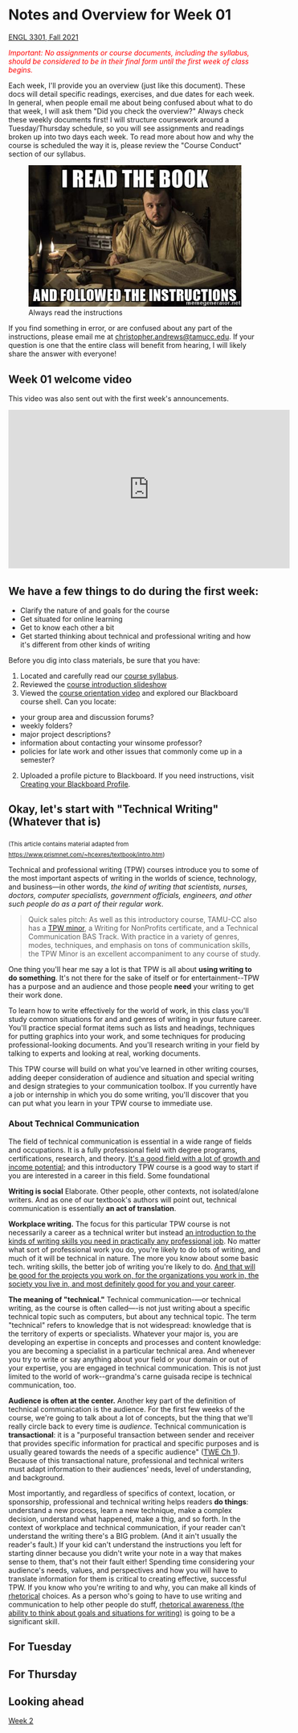 # Notes and Overview for Week 01
[ENGL 3301, Fall 2021](../calendar.html)

<span style="color:red;">*Important: No assignments or course documents, including the syllabus, should be considered to be in their final form until the first week of class begins.*</span>

Each week, I'll provide you an overview (just like this document). These docs will detail specific readings, exercises, and due dates for each week. In general, when people email me about being confused about what to do that week, I will ask them "Did you check the overview?" Always check these weekly documents first! I will structure coursework around a Tuesday/Thursday schedule, so you will see assignments and readings broken up into two days each week. To read more about how and why the course is scheduled the way it is, please review the "Course Conduct" section of our syllabus.

<figure><img src="media/tech-comm-tarly.jpg" alt="Game of Thrones meme, Samuel Tarly reading a book.">
<figcaption>Always read the instructions</figcaption>
</figure>

If you find something in error, or are confused about any part of the instructions, please email me at [christopher.andrews@tamucc.edu](mailto:christopher.andrews@tamucc.edu). If your question is one that the entire class will benefit from hearing, I will likely share the answer with everyone!

## Week 01 welcome video

This video was also sent out with the first week's announcements.

<iframe width="560" height="315" src="https://www.youtube.com/embed/eKJY8tQgh0M" frameborder="0" allow="accelerometer; autoplay; encrypted-media; gyroscope; picture-in-picture" allowfullscreen></iframe>

## We have a few things to do during the first week:

- Clarify the nature of and goals for the course
- Get situated for online learning
- Get to know each other a bit
- Get started thinking about technical and professional writing and how it's different from other kinds of writing

Before you dig into class materials, be sure that you have:

 1. Located and carefully read our [course syllabus](http://cdmandrews.github.io/3301/index.html).
 2. Reviewed the [course introduction slideshow](https://docs.google.com/presentation/d/e/2PACX-1vRHBRH08gulIFo-REid2pU5IuI2cVcrvPBySYbx6nWu6M3sundDfy7ElQPtPh2pG15ie-WZkI2JJwGB/pub?start=false&loop=false&delayms=3000)
 2. Viewed the [course orientation video](https://youtu.be/D6NADNhfLdU) and explored our Blackboard course shell. Can you locate:
   - your group area and discussion forums?
   - weekly folders?
   - major project descriptions?
   - information about contacting your winsome professor?
   - policies for late work and other issues that commonly come up in a semester?
 2. Uploaded a profile picture to Blackboard. If you need instructions, visit [Creating your Blackboard Profile](https://en-us.help.blackboard.com/Learn/9.1_Older_Versions/9.1_2014_and_2015/Student/030_Nav_My_Blackboard/Profiles).

## Okay, let's start with "Technical Writing" (Whatever that is)
<sub>(This article contains material adapted from https://www.prismnet.com/~hcexres/textbook/intro.htm)</sub>

Technical and professional writing (TPW) courses introduce you to some of the most important aspects of writing in the worlds of science, technology, and business—in other words, _the kind of writing that scientists, nurses, doctors, computer specialists, government officials, engineers, and other such people do as a part of their regular work_.

>Quick sales pitch: As well as this introductory course, TAMU-CC also has a [TPW minor](https://catalog.tamucc.edu/preview_program.php?catoid=13&poid=1186), a Writing for NonProfits certificate, and a Technical Communication BAS Track. With practice in a variety of genres, modes, techniques, and emphasis on tons of communication skills, the TPW Minor is an excellent accompaniment to any course of study.

One thing you'll hear me say a lot is that TPW is all about **using writing to do something**. It's not there for the sake of itself or for entertainment--TPW has a purpose and an audience and those people **need** your writing to get their work done.

To learn how to write effectively for the world of work, in this class you'll study common situations for and and genres of writing in your future career. You'll practice special format items such as lists and headings, techniques for putting graphics into your work, and some techniques for producing professional-looking documents. And you'll research writing in your field by talking to experts and looking at real, working documents.

This TPW course will build on what you've learned in other writing courses, adding deeper consideration of audience and situation and special writing and design strategies to your communication toolbox. If you currently have a job or internship in which you do some writing, you'll discover that you can put what you learn in your TPW course to immediate use.

### About Technical Communication
The field of technical communication is essential in a wide range of fields and occupations. It is a fully professional field with degree programs, certifications, research, and theory. [It's a good field with a lot of growth and income potential](https://www.bls.gov/ooh/media-and-communication/technical-writers.htm); and this introductory TPW course is a good way to start if you are interested in a career in this field. Some foundational

**Writing is social** Elaborate. Other people, other contexts, not isolated/alone writers. And as one of our textbook's authors will point out, technical communication is essentially **an act of translation**.

**Workplace writing.** The focus for this particular TPW course is not necessarily a career as a technical writer but instead [an introduction to the kinds of writing skills you need in practically any professional job](https://medium.com/@kesiparker/business-writing-vs-technical-writing-3389b5648c50). No matter what sort of professional work you do, you're likely to do lots of writing, and much of it will be technical in nature. The more you know about some basic tech. writing skills, the better job of writing you're likely to do. [And that will be good for the projects you work on, for the organizations you work in, the society you live in, and most definitely good for you and your career](https://www.forbes.com/sites/gretasolomon/2018/08/09/why-mastering-writing-skills-can-help-future-proof-your-career).

**The meaning of "technical."** Technical communication-—or technical writing, as the course is often called—-is not just writing about a specific technical topic such as computers, but about any technical topic. The term "technical" refers to knowledge that is not widespread: knowledge that is the territory of experts or specialists. Whatever your major is, you are developing an expertise in concepts and processes and content knowledge: you are becoming a specialist in a particular technical area. And whenever you try to write or say anything about your field or your domain or out of your expertise, you are engaged in technical communication. This is not just limited to the world of work--grandma's carne guisada recipe is technical communication, too.

**Audience is often at the center.** Another key part of the definition of technical communication is the audience. For the first few weeks of the course, we're going to talk about a lot of concepts, but the thing that we'll really circle back to every time is _audience_. Technical communication is **transactional**: it is a "purposeful transaction between sender and receiver that provides specific information for practical and specific purposes and is usually geared towards the needs of a specific audience" ([TWE Ch 1](https://pressbooks.bccampus.ca/technicalwriting/part/techcomm/)). Because of this transactional nature, professional and technical writers must adapt information to their audiences' needs, level of understanding, and background.

Most importantly, and regardless of specifics of context, location, or sponsorship, professional and technical writing helps readers **do things**: understand a new process, learn a new technique, make a complex decision, understand what happened, make a thig, and so forth. In the context of workplace and technical communication, if your reader can't understand the writing there's a BIG problem. (And it ain't usually the reader's fault.) If your kid can't understand the instructions you left for starting dinner because you didn't write your note in a way that makes sense to them, that's not their fault either! Spending time considering your audience's needs, values, and perspectives and how you will have to translate information for them is critical to creating effective, successful TPW. If you know who you're writing to and why, you can make all kinds of [rhetorical](https://writingcommons.org/section/rhetoric/) choices. As a person who's going to have to use writing and communication to help other people do stuff, [rhetorical awareness (the ability to think about goals and situations for writing)](https://owl.purdue.edu/owl/subject_specific_writing/professional_technical_writing/effective_workplace_writing/index.html) is going to be a significant skill.

## For Tuesday

## For Thursday

## Looking ahead

[Week 2](week-02-notes)
